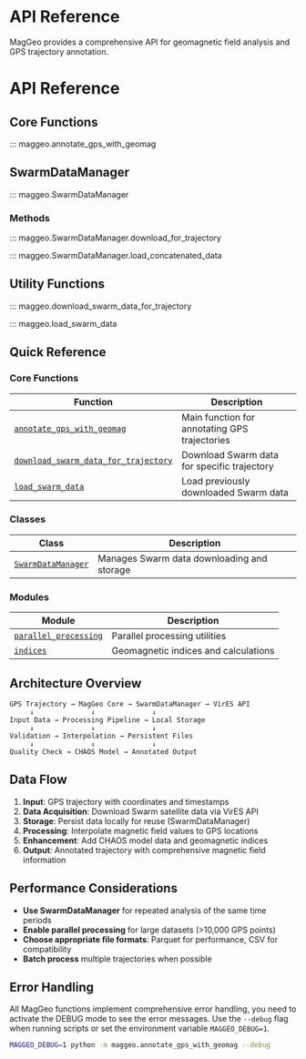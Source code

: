 # API Reference

MagGeo provides a comprehensive API for geomagnetic field analysis and GPS trajectory annotation.

# API Reference

## Core Functions

::: maggeo.annotate_gps_with_geomag

## SwarmDataManager

::: maggeo.SwarmDataManager

### Methods

::: maggeo.SwarmDataManager.download_for_trajectory

::: maggeo.SwarmDataManager.load_concatenated_data

## Utility Functions

::: maggeo.download_swarm_data_for_trajectory

::: maggeo.load_swarm_data


## Quick Reference

### Core Functions

| Function | Description |
|----------|-------------|
| [`annotate_gps_with_geomag`](core.md#annotate_gps_with_geomag) | Main function for annotating GPS trajectories |
| [`download_swarm_data_for_trajectory`](core.md#download_swarm_data_for_trajectory) | Download Swarm data for specific trajectory |
| [`load_swarm_data`](core.md#load_swarm_data) | Load previously downloaded Swarm data |

### Classes

| Class | Description |
|-------|-------------|
| [`SwarmDataManager`](swarm_data_manager.md) | Manages Swarm data downloading and storage |

### Modules

| Module | Description |
|--------|-------------|
| [`parallel_processing`](parallel_processing.md) | Parallel processing utilities |
| [`indices`](indices.md) | Geomagnetic indices and calculations |

## Architecture Overview

```
GPS Trajectory → MagGeo Core → SwarmDataManager → VirES API
     ↓              ↓              ↓
Input Data → Processing Pipeline → Local Storage
     ↓              ↓              ↓
Validation → Interpolation → Persistent Files
     ↓              ↓              ↓
Quality Check → CHAOS Model → Annotated Output
```

## Data Flow

1. **Input**: GPS trajectory with coordinates and timestamps
2. **Data Acquisition**: Download Swarm satellite data via VirES API
3. **Storage**: Persist data locally for reuse (SwarmDataManager)
4. **Processing**: Interpolate magnetic field values to GPS locations
5. **Enhancement**: Add CHAOS model data and geomagnetic indices
6. **Output**: Annotated trajectory with comprehensive magnetic field information


## Performance Considerations

- **Use SwarmDataManager** for repeated analysis of the same time periods
- **Enable parallel processing** for large datasets (>10,000 GPS points)
- **Choose appropriate file formats**: Parquet for performance, CSV for compatibility
- **Batch process** multiple trajectories when possible

## Error Handling

All MagGeo functions implement comprehensive error handling, you need to activate the DEBUG mode to see the error messages. Use the `--debug` flag when running scripts or set the environment variable `MAGGEO_DEBUG=1`.

```bash
MAGGEO_DEBUG=1 python -m maggeo.annotate_gps_with_geomag --debug
```
